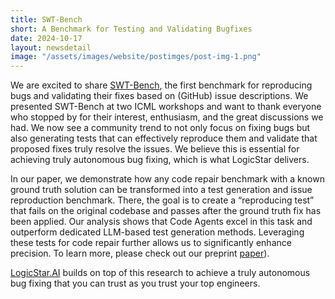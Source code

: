 ```yaml
---
title: SWT-Bench
short: A Benchmark for Testing and Validating Bugfixes
date: 2024-10-17
layout: newsdetail
image: "/assets/images/website/postimges/post-img-1.png"
---
```


<!-- ![image]({{ "/assets/images/webisite/postimges/post-img-1.jpeg" | relative_url }}) -->


<!-- On the morning of August 20, 2024, SBB (Swiss Federal Railways) faced a significant [disruption](https://news.sbb.ch/artikel/130813/nach-netzwerk-stoerung-situation-weitgehend-normalisiert) caused by a network issue. This incident triggered widespread service interruptions, affecting ticket sales, passenger information systems, and regional train operations. The fallout from this outage led to delays of up to 60 minutes, with residual disruptions persisting throughout the day. Although safety systems remained unaffected, this event highlights the fragility of our critical infrastructure.

This event underscores a harsh reality: critical infrastructure is more fragile than we often realize. When the systems we rely on for essential services break down, the consequences can ripple across entire regions, causing chaos and frustration.

Addressing these issues swiftly and effectively is no small feat, especially without the right tools to provide comprehensive insights and control. In the realm of network management, the complexity of modern systems means that pinpointing the root cause of a problem can be akin to searching for a needle in a haystack—a challenge that only intensifies as networks expand.

At NetFabric, we are committed to transforming this landscape. Our mission is building a next-generation network observability platform that unifies all your network data sources into a cohesive, seamless experience, delivering real-time answers to every network question. The future of your network doesn’t have to be uncertain. With NetFabric, you can be prepared for whatever comes next. -->

We are excited to share <a href="https://github.com/logic-star-ai/SWT-Bench">SWT-Bench</a>, the first benchmark for reproducing bugs and validating their fixes based on (GitHub) issue descriptions. We presented SWT-Bench at two ICML workshops and want to thank everyone who stopped by for their interest, enthusiasm, and the great discussions we had. We now see a community trend to not only focus on fixing bugs but also generating tests that can effectively reproduce them and validate that proposed fixes truly resolve the issues. We believe this is essential for achieving truly autonomous bug fixing, which is what LogicStar delivers.

In our paper, we demonstrate how any code repair benchmark with a known ground truth solution can be transformed into a test generation and issue reproduction benchmark. There, the goal is to create a “reproducing test” that fails on the original codebase and passes after the ground truth fix has been applied. Our analysis shows that Code Agents excel in this task and outperform dedicated LLM-based test generation methods. Leveraging these tests for code repair further allows us to significantly enhance precision. To learn more, please check out our preprint <a href="https://arxiv.org/abs/2406.12952">paper</a>).

<a href="https://logicstar.ai/">LogicStar.AI</a>  builds on top of this research to achieve a truly autonomous bug fixing that you can trust as you trust your top engineers. 

